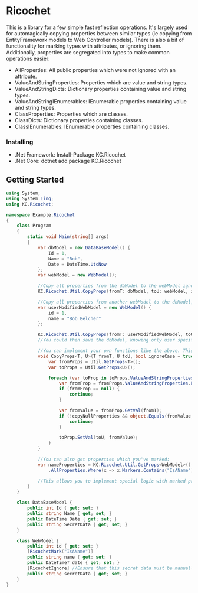 # Ricochet

This is a library for a few simple fast reflection operations.
It's largely used for automagically copying properties between
similar types (ie copying from EntityFramework models to Web Controller models).
There is also a bit of functionality for marking types with attributes, or ignoring them.
Additionally, properties are segregated into types to make common operations easier:

* AllProperties: All public properties which were not ignored with an attribute.
* ValueAndStringProperties: Properties which are value and string types.
* ValueAndStringDicts: Dictionary properties containing value and string types.
* ValueAndStringIEnumerables: IEnumerable properties containing value and string types.
* ClassProperties: Properties which are classes.
* ClassDicts: Dictionary properties containing classes.
* ClassIEnumerables: IEnumerable properties containing classes.

### Installing

* .Net Framework: Install-Package KC.Ricochet
* .Net Core: dotnet add package KC.Ricochet

## Getting Started

```C#
using System;
using System.Linq;
using KC.Ricochet;

namespace Example.Ricochet
{
    class Program
    {
        static void Main(string[] args)
        {
            var dbModel = new DataBaseModel() {
                Id = 1,
                Name = "Bob",
                Date = DateTime.UtcNow
            };
            var webModel = new WebModel();

            //Copy all properties from the dbModel to the webModel ignoring the case of the property name
            KC.Ricochet.Util.CopyProps(fromT: dbModel, toU: webModel, ignoreCase: true, copyNullProperties: true);

            //Copy all properties from another webModel to the dbModel, ignoring case, and not copying any properties which are set to null.
            var userModifiedWebModel = new WebModel() {
                id = 1,
                name = "Bob Belcher"
            };

            KC.Ricochet.Util.CopyProps(fromT: userModifiedWebModel, toU: dbModel, ignoreCase: true, copyNullProperties: false);
            //You could then save the dbModel, knowing only user specified items were changed.

            //You can implement your own functions like the above. This is how the CopyProps function was implemented:
            void CopyProps<T, U>(T fromT, U toU, bool ignoreCase = true, bool copyNullProperties = false) where T : class where U : class {
                var fromProps = Util.GetProps<T>();
                var toProps = Util.GetProps<U>();

                foreach (var toProp in toProps.ValueAndStringProperties) {
                    var fromProp = fromProps.ValueAndStringProperties.FirstOrDefault(x => string.Compare(x.Name, toProp.Name, true) == 0);
                    if (fromProp == null) {
                        continue;
                    }

                    var fromValue = fromProp.GetVal(fromT);
                    if (!copyNullProperties && object.Equals(fromValue, null)) {
                        continue;
                    }

                    toProp.SetVal(toU, fromValue);
                }
            }

            //You can also get properties which you've marked:
            var nameProperties = KC.Ricochet.Util.GetProps<WebModel>()
                .AllProperties.Where(x => x.Markers.Contains("IsAName")); //See the class definition below.

            //This allows you to implement special logic with marked properties.
        }
    }

    class DataBaseModel {
        public int Id { get; set; }
        public string Name { get; set; }
        public DateTime Date { get; set; }
        public string SecretData { get; set; }
    }

    class WebModel {
        public int id { get; set; }
        [RicochetMark("IsAName")]
        public string name { get; set; }
        public DateTime? date { get; set; }
        [RicochetIgnore] //Ensure that this secret data must be manually copied into a WebModel.
        public string secretData { get; set; }
    }
}
```
